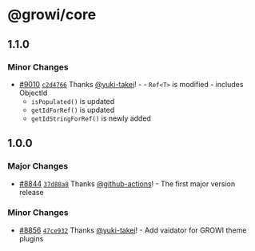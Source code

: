 # @growi/core

## 1.1.0

### Minor Changes

- [#9010](https://github.com/weseek/growi/pull/9010) [`c2d4766`](https://github.com/weseek/growi/commit/c2d476677574dfb9cd3fb9e18cc8073b30dad842) Thanks [@yuki-takei](https://github.com/yuki-takei)! - - `Ref<T>` is modified - includes ObjectId
  - `isPopulated()` is updated
  - `getIdForRef()` is updated
  - `getIdStringForRef()` is newly added

## 1.0.0

### Major Changes

- [#8844](https://github.com/weseek/growi/pull/8844) [`37d88a8`](https://github.com/weseek/growi/commit/37d88a858c3e54d741790760fbfad4fd7a229949) Thanks [@github-actions](https://github.com/apps/github-actions)! - The first major version release

### Minor Changes

- [#8856](https://github.com/weseek/growi/pull/8856) [`47ce932`](https://github.com/weseek/growi/commit/47ce932a066b8bdd16f600f2526d6f0d10b7b763) Thanks [@yuki-takei](https://github.com/yuki-takei)! - Add vaidator for GROWI theme plugins
